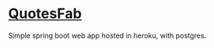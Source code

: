 # [QuotesFab](https://quotesfab.herokuapp.com/)

Simple spring boot web app hosted in heroku, with postgres.
